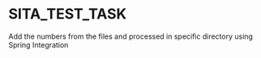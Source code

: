 # SITA_TEST_TASK
Add the numbers from the  files and processed in specific directory using Spring Integration
